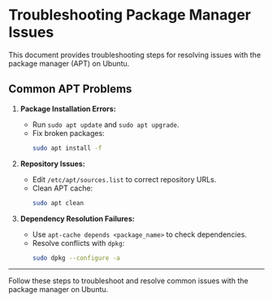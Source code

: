 # Troubleshooting Package Manager Issues

This document provides troubleshooting steps for resolving issues with the package manager (APT) on Ubuntu.

## Common APT Problems

1. **Package Installation Errors:**

   - Run `sudo apt update` and `sudo apt upgrade`.
   - Fix broken packages:
     ```bash
     sudo apt install -f
     ```

2. **Repository Issues:**

   - Edit `/etc/apt/sources.list` to correct repository URLs.
   - Clean APT cache:
     ```bash
     sudo apt clean
     ```

3. **Dependency Resolution Failures:**

   - Use `apt-cache depends <package_name>` to check dependencies.
   - Resolve conflicts with `dpkg`:
     ```bash
     sudo dpkg --configure -a
     ```

---

Follow these steps to troubleshoot and resolve common issues with the package manager on Ubuntu.
